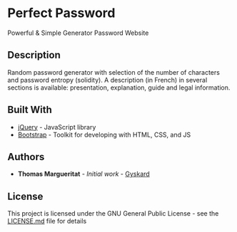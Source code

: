 # Perfect Password

Powerful & Simple Generator Password Website

## Description

Random password generator with selection of the number of characters and password entropy (solidity). A description (in French) in several sections is available: presentation, explanation, guide and legal information. 

## Built With

* [jQuery](https://jquery.com/) - JavaScript library
* [Bootstrap](https://letsencrypt.org/) - Toolkit for developing with HTML, CSS, and JS

## Authors

* **Thomas Margueritat** - *Initial work* - [Gyskard](https://github.com/Gyskard)

## License

This project is licensed under the GNU General Public License - see the [LICENSE.md](LICENSE.md) file for details
